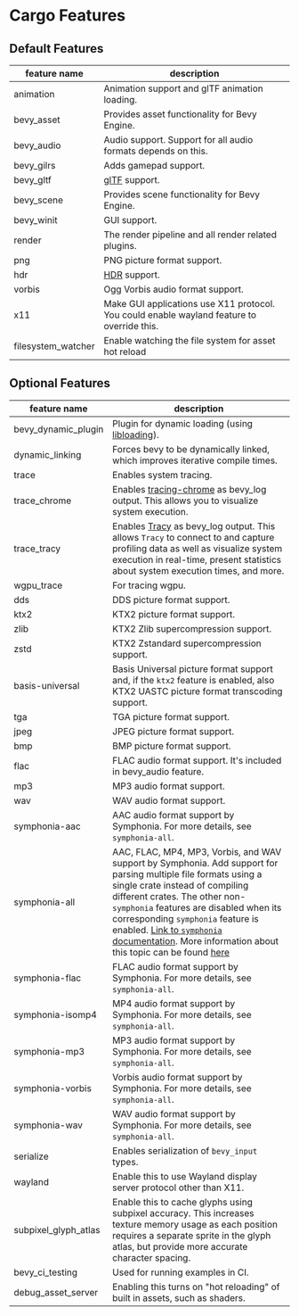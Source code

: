 # Cargo Features

## Default Features

|feature name|description|
|-|-|
|animation|Animation support and glTF animation loading.|
|bevy_asset|Provides asset functionality for Bevy Engine.|
|bevy_audio|Audio support. Support for all audio formats depends on this.|
|bevy_gilrs|Adds gamepad support.|
|bevy_gltf|[glTF](https://www.khronos.org/gltf/) support.|
|bevy_scene|Provides scene functionality for Bevy Engine.|
|bevy_winit|GUI support.|
|render|The render pipeline and all render related plugins.|
|png|PNG picture format support.|
|hdr|[HDR](https://en.wikipedia.org/wiki/High_dynamic_range) support.|
|vorbis|Ogg Vorbis audio format support.|
|x11|Make GUI applications use X11 protocol. You could enable wayland feature to override this.|
|filesystem_watcher|Enable watching the file system for asset hot reload|

## Optional Features

|feature name|description|
|-|-|
|bevy_dynamic_plugin|Plugin for dynamic loading (using [libloading](https://crates.io/crates/libloading)).|
|dynamic_linking|Forces bevy to be dynamically linked, which improves iterative compile times.|
|trace|Enables system tracing.|
|trace_chrome|Enables [tracing-chrome](https://github.com/thoren-d/tracing-chrome) as bevy_log output. This allows you to visualize system execution.|
|trace_tracy|Enables [Tracy](https://github.com/wolfpld/tracy) as bevy_log output. This allows `Tracy` to connect to and capture profiling data as well as visualize system execution in real-time, present statistics about system execution times, and more.|
|wgpu_trace|For tracing wgpu.|
|dds|DDS picture format support.|
|ktx2|KTX2 picture format support.|
|zlib|KTX2 Zlib supercompression support.|
|zstd|KTX2 Zstandard supercompression support.|
|basis-universal|Basis Universal picture format support and, if the `ktx2` feature is enabled, also KTX2 UASTC picture format transcoding support.|
|tga|TGA picture format support.|
|jpeg|JPEG picture format support.|
|bmp|BMP picture format support.|
|flac|FLAC audio format support. It's included in bevy_audio feature.|
|mp3|MP3 audio format support.|
|wav|WAV audio format support.|
|symphonia-aac|AAC audio format support by Symphonia. For more details, see `symphonia-all`.|
|symphonia-all|AAC, FLAC, MP4, MP3, Vorbis, and WAV support by Symphonia. Add support for parsing multiple file formats using a single crate instead of compiling different crates. The other non-`symphonia` features are disabled when its corresponding `symphonia` feature is enabled. [Link to `symphonia` documentation](https://docs.rs/symphonia/latest/symphonia/). More information about this topic can be found [here](https://github.com/bevyengine/bevy/pull/6388#discussion_r1009622883) |
|symphonia-flac|FLAC audio format support by Symphonia. For more details, see `symphonia-all`.|
|symphonia-isomp4|MP4 audio format support by Symphonia. For more details, see `symphonia-all`.|
|symphonia-mp3|MP3 audio format support by Symphonia. For more details, see `symphonia-all`.|
|symphonia-vorbis|Vorbis audio format support by Symphonia. For more details, see `symphonia-all`.|
|symphonia-wav|WAV audio format support by Symphonia. For more details, see `symphonia-all`.|
|serialize|Enables serialization of `bevy_input` types.|
|wayland|Enable this to use Wayland display server protocol other than X11.|
|subpixel_glyph_atlas|Enable this to cache glyphs using subpixel accuracy. This increases texture memory usage as each position requires a separate sprite in the glyph atlas, but provide more accurate character spacing.|
|bevy_ci_testing|Used for running examples in CI.|
|debug_asset_server|Enabling this turns on "hot reloading" of built in assets, such as shaders.|
